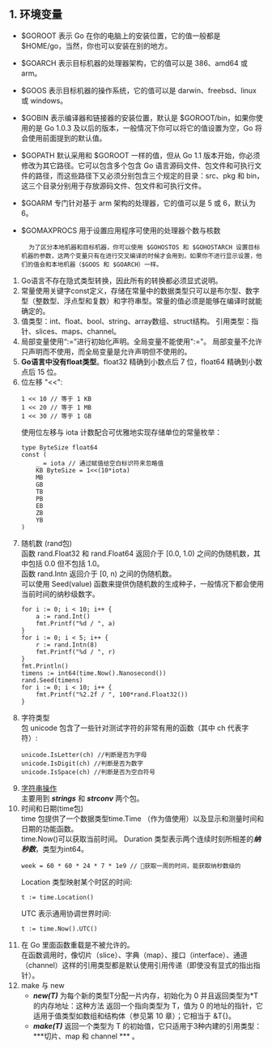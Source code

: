 ## 1. 环境变量
>
+ $GOROOT 表示 Go 在你的电脑上的安装位置，它的值一般都是 $HOME/go，当然，你也可以安装在别的地方。
+ $GOARCH 表示目标机器的处理器架构，它的值可以是 386、amd64 或 arm。
+ $GOOS 表示目标机器的操作系统，它的值可以是 darwin、freebsd、linux 或 windows。
+ $GOBIN 表示编译器和链接器的安装位置，默认是 $GOROOT/bin，如果你使用的是 Go 1.0.3 及以后的版本，一般情况下你可以将它的值设置为空，Go 将会使用前面提到的默认值。
+ $GOPATH 默认采用和 $GOROOT 一样的值，但从 Go 1.1 版本开始，你必须修改为其它路径。它可以包含多个包含 Go 语言源码文件、包文件和可执行文件的路径，而这些路径下又必须分别包含三个规定的目录：src、pkg 和 bin，这三个目录分别用于存放源码文件、包文件和可执行文件。
+ $GOARM 专门针对基于 arm 架构的处理器，它的值可以是 5 或 6，默认为 6。
+ $GOMAXPROCS 用于设置应用程序可使用的处理器个数与核数
        
        为了区分本地机器和目标机器，你可以使用 $GOHOSTOS 和 $GOHOSTARCH 设置目标机器的参数，这两个变量只有在进行交叉编译的时候才会用到，如果你不进行显示设置，他们的值会和本地机器（$GOOS 和 $GOARCH）一样。       


1. Go语言不存在隐式类型转换，因此所有的转换都必须显式说明。
2. 常量使用关键字const定义，存储在常量中的数据类型只可以是布尔型、数字型（整数型、浮点型和复数）和字符串型。常量的值必须是能够在编译时就能确定的。
3. 值类型：int、float、bool、string、array数组、struct结构。 引用类型：指针、slices、maps、channel。
4. 局部变量使用“:=”进行初始化声明。全局变量不能使用":="。 局部变量不允许只声明而不使用，而全局变量是允许声明但不使用的。
5. ****Go语言中没有float类型****。float32 精确到小数点后 7 位，float64 精确到小数点后 15 位。
6. 位左移 "<<":
    ```golang
    1 << 10 // 等于 1 KB
    1 << 20 // 等于 1 MB
    1 << 30 // 等于 1 GB
    ```
    使用位左移与 iota 计数配合可优雅地实现存储单位的常量枚举：
    ```golang
    type ByteSize float64
    const (
        _ = iota // 通过赋值给空白标识符来忽略值
        KB ByteSize = 1<<(10*iota)
        MB
        GB
        TB
        PB
        EB
        ZB
        YB
    )
    ```
7. 随机数 (rand包)  
    函数 rand.Float32 和 rand.Float64 返回介于 [0.0, 1.0) 之间的伪随机数，其中包括 0.0 但不包括 1.0。   
    函数 rand.Intn 返回介于 [0, n) 之间的伪随机数。   
    可以使用 Seed(value) 函数来提供伪随机数的生成种子，一般情况下都会使用当前时间的纳秒级数字。
    ```golang
    for i := 0; i < 10; i++ {
        a := rand.Int()
        fmt.Printf("%d / ", a)
    }
    for i := 0; i < 5; i++ {
        r := rand.Intn(8)
        fmt.Printf("%d / ", r)
    }
    fmt.Println()
    timens := int64(time.Now().Nanosecond())
    rand.Seed(timens)
    for i := 0; i < 10; i++ {
        fmt.Printf("%2.2f / ", 100*rand.Float32())
    }
    ```
8. 字符类型     
    包 unicode 包含了一些针对测试字符的非常有用的函数（其中 ch 代表字符）:  
    ```golang
    unicode.IsLetter(ch) //判断是否为字母
    unicode.IsDigit(ch) //判断是否为数字
    unicode.IsSpace(ch) //判断是否为空白符号
    ```
9. [字符串操作](https://github.com/Unknwon/the-way-to-go_ZH_CN/blob/master/eBook/04.7.md)    
    主要用到 ***strings*** 和 ***strconv*** 两个包。
10. 时间和日期(time包)    
    time 包提供了一个数据类型time.Time （作为值使用）以及显示和测量时间和日期的功能函数。  
    time.Now()可以获取当前时间。 
    Duration 类型表示两个连续时刻所相差的***纳秒数***，类型为int64。      
    ```golang
    week = 60 * 60 * 24 * 7 * 1e9 // 获取一周的时间，能获取纳秒数级的
     ```
     Location 类型映射某个时区的时间:  
     ```golang
     t := time.Location()
     ```
     UTC 表示通用协调世界时间:    
     ```golang
     t := time.Now().UTC()
     ```
11. 在 Go 里面函数重载是不被允许的。  
    在函数调用时，像切片（slice）、字典（map）、接口（interface）、通道（channel）这样的引用类型都是默认使用引用传递（即使没有显式的指出指针）。
12. make 与 new      
    + ***new(T)*** 为每个新的类型T分配一片内存，初始化为 0 并且返回类型为*T的内存地址：这种方法 返回一个指向类型为 T，值为 0 的地址的指针，它适用于值类型如数组和结构体（参见第 10 章）；它相当于 &T{}。        
    + ***make(T)*** 返回一个类型为 T 的初始值，它只适用于3种内建的引用类型：***切片、map 和 channel *** 。
